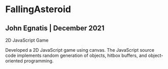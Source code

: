 # FallingAsteroid
## John Egnatis | December 2021

2D JavaScript Game

Developed a 2D JavaScript game using canvas. The JavaScript source code implements random generation of objects, hitbox buffers, and object-oriented programming.
